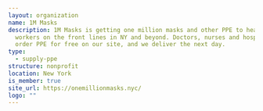 ```yaml
---
layout: organization
name: 1M Masks
description: 1M Masks is getting one million masks and other PPE to healthcare
  workers on the front lines in NY and beyond. Doctors, nurses and hospitals
  order PPE for free on our site, and we deliver the next day.
type:
  - supply-ppe
structure: nonprofit
location: New York
is_member: true
site_url: https://onemillionmasks.nyc/
logo: ""
---
```

